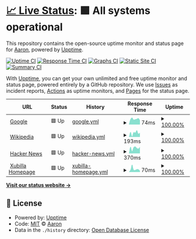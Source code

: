 # [📈 Live Status](https://upptime.xubilla.me): <!--live status--> **🟩 All systems operational**

This repository contains the open-source uptime monitor and status page for [Aaron](xubilla.me), powered by [Upptime](https://github.com/upptime/upptime).

[![Uptime CI](https://github.com/node0505/upptime/workflows/Uptime%20CI/badge.svg)](https://github.com/node0505/upptime/actions?query=workflow%3A%22Uptime+CI%22)
[![Response Time CI](https://github.com/node0505/upptime/workflows/Response%20Time%20CI/badge.svg)](https://github.com/node0505/upptime/actions?query=workflow%3A%22Response+Time+CI%22)
[![Graphs CI](https://github.com/node0505/upptime/workflows/Graphs%20CI/badge.svg)](https://github.com/node0505/upptime/actions?query=workflow%3A%22Graphs+CI%22)
[![Static Site CI](https://github.com/node0505/upptime/workflows/Static%20Site%20CI/badge.svg)](https://github.com/node0505/upptime/actions?query=workflow%3A%22Static+Site+CI%22)
[![Summary CI](https://github.com/node0505/upptime/workflows/Summary%20CI/badge.svg)](https://github.com/node0505/upptime/actions?query=workflow%3A%22Summary+CI%22)

With [Upptime](https://upptime.js.org), you can get your own unlimited and free uptime monitor and status page, powered entirely by a GitHub repository. We use [Issues](https://github.com/node0505/upptime/issues) as incident reports, [Actions](https://github.com/node0505/upptime/actions) as uptime monitors, and [Pages](https://upptime.xubilla.me) for the status page.

<!--start: status pages-->
<!-- This summary is generated by Upptime (https://github.com/upptime/upptime) -->
<!-- Do not edit this manually, your changes will be overwritten -->
<!-- prettier-ignore -->
| URL | Status | History | Response Time | Uptime |
| --- | ------ | ------- | ------------- | ------ |
| <img alt="" src="https://icons.duckduckgo.com/ip3/www.google.com.ico" height="13"> [Google](https://www.google.com) | 🟩 Up | [google.yml](https://github.com/node0505/upptime/commits/HEAD/history/google.yml) | <details><summary><img alt="Response time graph" src="./graphs/google/response-time-week.png" height="20"> 74ms</summary><br><a href="https://upptime.xubilla.me/history/google"><img alt="Response time 115" src="https://img.shields.io/endpoint?url=https%3A%2F%2Fraw.githubusercontent.com%2Fnode0505%2Fupptime%2FHEAD%2Fapi%2Fgoogle%2Fresponse-time.json"></a><br><a href="https://upptime.xubilla.me/history/google"><img alt="24-hour response time 57" src="https://img.shields.io/endpoint?url=https%3A%2F%2Fraw.githubusercontent.com%2Fnode0505%2Fupptime%2FHEAD%2Fapi%2Fgoogle%2Fresponse-time-day.json"></a><br><a href="https://upptime.xubilla.me/history/google"><img alt="7-day response time 74" src="https://img.shields.io/endpoint?url=https%3A%2F%2Fraw.githubusercontent.com%2Fnode0505%2Fupptime%2FHEAD%2Fapi%2Fgoogle%2Fresponse-time-week.json"></a><br><a href="https://upptime.xubilla.me/history/google"><img alt="30-day response time 83" src="https://img.shields.io/endpoint?url=https%3A%2F%2Fraw.githubusercontent.com%2Fnode0505%2Fupptime%2FHEAD%2Fapi%2Fgoogle%2Fresponse-time-month.json"></a><br><a href="https://upptime.xubilla.me/history/google"><img alt="1-year response time 115" src="https://img.shields.io/endpoint?url=https%3A%2F%2Fraw.githubusercontent.com%2Fnode0505%2Fupptime%2FHEAD%2Fapi%2Fgoogle%2Fresponse-time-year.json"></a></details> | <details><summary><a href="https://upptime.xubilla.me/history/google">100.00%</a></summary><a href="https://upptime.xubilla.me/history/google"><img alt="All-time uptime 100.00%" src="https://img.shields.io/endpoint?url=https%3A%2F%2Fraw.githubusercontent.com%2Fnode0505%2Fupptime%2FHEAD%2Fapi%2Fgoogle%2Fuptime.json"></a><br><a href="https://upptime.xubilla.me/history/google"><img alt="24-hour uptime 100.00%" src="https://img.shields.io/endpoint?url=https%3A%2F%2Fraw.githubusercontent.com%2Fnode0505%2Fupptime%2FHEAD%2Fapi%2Fgoogle%2Fuptime-day.json"></a><br><a href="https://upptime.xubilla.me/history/google"><img alt="7-day uptime 100.00%" src="https://img.shields.io/endpoint?url=https%3A%2F%2Fraw.githubusercontent.com%2Fnode0505%2Fupptime%2FHEAD%2Fapi%2Fgoogle%2Fuptime-week.json"></a><br><a href="https://upptime.xubilla.me/history/google"><img alt="30-day uptime 100.00%" src="https://img.shields.io/endpoint?url=https%3A%2F%2Fraw.githubusercontent.com%2Fnode0505%2Fupptime%2FHEAD%2Fapi%2Fgoogle%2Fuptime-month.json"></a><br><a href="https://upptime.xubilla.me/history/google"><img alt="1-year uptime 100.00%" src="https://img.shields.io/endpoint?url=https%3A%2F%2Fraw.githubusercontent.com%2Fnode0505%2Fupptime%2FHEAD%2Fapi%2Fgoogle%2Fuptime-year.json"></a></details>
| <img alt="" src="https://icons.duckduckgo.com/ip3/en.wikipedia.org.ico" height="13"> [Wikipedia](https://en.wikipedia.org) | 🟩 Up | [wikipedia.yml](https://github.com/node0505/upptime/commits/HEAD/history/wikipedia.yml) | <details><summary><img alt="Response time graph" src="./graphs/wikipedia/response-time-week.png" height="20"> 193ms</summary><br><a href="https://upptime.xubilla.me/history/wikipedia"><img alt="Response time 195" src="https://img.shields.io/endpoint?url=https%3A%2F%2Fraw.githubusercontent.com%2Fnode0505%2Fupptime%2FHEAD%2Fapi%2Fwikipedia%2Fresponse-time.json"></a><br><a href="https://upptime.xubilla.me/history/wikipedia"><img alt="24-hour response time 196" src="https://img.shields.io/endpoint?url=https%3A%2F%2Fraw.githubusercontent.com%2Fnode0505%2Fupptime%2FHEAD%2Fapi%2Fwikipedia%2Fresponse-time-day.json"></a><br><a href="https://upptime.xubilla.me/history/wikipedia"><img alt="7-day response time 193" src="https://img.shields.io/endpoint?url=https%3A%2F%2Fraw.githubusercontent.com%2Fnode0505%2Fupptime%2FHEAD%2Fapi%2Fwikipedia%2Fresponse-time-week.json"></a><br><a href="https://upptime.xubilla.me/history/wikipedia"><img alt="30-day response time 185" src="https://img.shields.io/endpoint?url=https%3A%2F%2Fraw.githubusercontent.com%2Fnode0505%2Fupptime%2FHEAD%2Fapi%2Fwikipedia%2Fresponse-time-month.json"></a><br><a href="https://upptime.xubilla.me/history/wikipedia"><img alt="1-year response time 195" src="https://img.shields.io/endpoint?url=https%3A%2F%2Fraw.githubusercontent.com%2Fnode0505%2Fupptime%2FHEAD%2Fapi%2Fwikipedia%2Fresponse-time-year.json"></a></details> | <details><summary><a href="https://upptime.xubilla.me/history/wikipedia">100.00%</a></summary><a href="https://upptime.xubilla.me/history/wikipedia"><img alt="All-time uptime 100.00%" src="https://img.shields.io/endpoint?url=https%3A%2F%2Fraw.githubusercontent.com%2Fnode0505%2Fupptime%2FHEAD%2Fapi%2Fwikipedia%2Fuptime.json"></a><br><a href="https://upptime.xubilla.me/history/wikipedia"><img alt="24-hour uptime 100.00%" src="https://img.shields.io/endpoint?url=https%3A%2F%2Fraw.githubusercontent.com%2Fnode0505%2Fupptime%2FHEAD%2Fapi%2Fwikipedia%2Fuptime-day.json"></a><br><a href="https://upptime.xubilla.me/history/wikipedia"><img alt="7-day uptime 100.00%" src="https://img.shields.io/endpoint?url=https%3A%2F%2Fraw.githubusercontent.com%2Fnode0505%2Fupptime%2FHEAD%2Fapi%2Fwikipedia%2Fuptime-week.json"></a><br><a href="https://upptime.xubilla.me/history/wikipedia"><img alt="30-day uptime 100.00%" src="https://img.shields.io/endpoint?url=https%3A%2F%2Fraw.githubusercontent.com%2Fnode0505%2Fupptime%2FHEAD%2Fapi%2Fwikipedia%2Fuptime-month.json"></a><br><a href="https://upptime.xubilla.me/history/wikipedia"><img alt="1-year uptime 100.00%" src="https://img.shields.io/endpoint?url=https%3A%2F%2Fraw.githubusercontent.com%2Fnode0505%2Fupptime%2FHEAD%2Fapi%2Fwikipedia%2Fuptime-year.json"></a></details>
| <img alt="" src="https://icons.duckduckgo.com/ip3/news.ycombinator.com.ico" height="13"> [Hacker News](https://news.ycombinator.com) | 🟩 Up | [hacker-news.yml](https://github.com/node0505/upptime/commits/HEAD/history/hacker-news.yml) | <details><summary><img alt="Response time graph" src="./graphs/hacker-news/response-time-week.png" height="20"> 370ms</summary><br><a href="https://upptime.xubilla.me/history/hacker-news"><img alt="Response time 308" src="https://img.shields.io/endpoint?url=https%3A%2F%2Fraw.githubusercontent.com%2Fnode0505%2Fupptime%2FHEAD%2Fapi%2Fhacker-news%2Fresponse-time.json"></a><br><a href="https://upptime.xubilla.me/history/hacker-news"><img alt="24-hour response time 438" src="https://img.shields.io/endpoint?url=https%3A%2F%2Fraw.githubusercontent.com%2Fnode0505%2Fupptime%2FHEAD%2Fapi%2Fhacker-news%2Fresponse-time-day.json"></a><br><a href="https://upptime.xubilla.me/history/hacker-news"><img alt="7-day response time 370" src="https://img.shields.io/endpoint?url=https%3A%2F%2Fraw.githubusercontent.com%2Fnode0505%2Fupptime%2FHEAD%2Fapi%2Fhacker-news%2Fresponse-time-week.json"></a><br><a href="https://upptime.xubilla.me/history/hacker-news"><img alt="30-day response time 314" src="https://img.shields.io/endpoint?url=https%3A%2F%2Fraw.githubusercontent.com%2Fnode0505%2Fupptime%2FHEAD%2Fapi%2Fhacker-news%2Fresponse-time-month.json"></a><br><a href="https://upptime.xubilla.me/history/hacker-news"><img alt="1-year response time 308" src="https://img.shields.io/endpoint?url=https%3A%2F%2Fraw.githubusercontent.com%2Fnode0505%2Fupptime%2FHEAD%2Fapi%2Fhacker-news%2Fresponse-time-year.json"></a></details> | <details><summary><a href="https://upptime.xubilla.me/history/hacker-news">100.00%</a></summary><a href="https://upptime.xubilla.me/history/hacker-news"><img alt="All-time uptime 100.00%" src="https://img.shields.io/endpoint?url=https%3A%2F%2Fraw.githubusercontent.com%2Fnode0505%2Fupptime%2FHEAD%2Fapi%2Fhacker-news%2Fuptime.json"></a><br><a href="https://upptime.xubilla.me/history/hacker-news"><img alt="24-hour uptime 100.00%" src="https://img.shields.io/endpoint?url=https%3A%2F%2Fraw.githubusercontent.com%2Fnode0505%2Fupptime%2FHEAD%2Fapi%2Fhacker-news%2Fuptime-day.json"></a><br><a href="https://upptime.xubilla.me/history/hacker-news"><img alt="7-day uptime 100.00%" src="https://img.shields.io/endpoint?url=https%3A%2F%2Fraw.githubusercontent.com%2Fnode0505%2Fupptime%2FHEAD%2Fapi%2Fhacker-news%2Fuptime-week.json"></a><br><a href="https://upptime.xubilla.me/history/hacker-news"><img alt="30-day uptime 100.00%" src="https://img.shields.io/endpoint?url=https%3A%2F%2Fraw.githubusercontent.com%2Fnode0505%2Fupptime%2FHEAD%2Fapi%2Fhacker-news%2Fuptime-month.json"></a><br><a href="https://upptime.xubilla.me/history/hacker-news"><img alt="1-year uptime 100.00%" src="https://img.shields.io/endpoint?url=https%3A%2F%2Fraw.githubusercontent.com%2Fnode0505%2Fupptime%2FHEAD%2Fapi%2Fhacker-news%2Fuptime-year.json"></a></details>
| <img alt="" src="https://icons.duckduckgo.com/ip3/xubilla.me.ico" height="13"> [Xubilla Homepage](https://xubilla.me) | 🟩 Up | [xubilla-homepage.yml](https://github.com/node0505/upptime/commits/HEAD/history/xubilla-homepage.yml) | <details><summary><img alt="Response time graph" src="./graphs/xubilla-homepage/response-time-week.png" height="20"> 70ms</summary><br><a href="https://upptime.xubilla.me/history/xubilla-homepage"><img alt="Response time 101" src="https://img.shields.io/endpoint?url=https%3A%2F%2Fraw.githubusercontent.com%2Fnode0505%2Fupptime%2FHEAD%2Fapi%2Fxubilla-homepage%2Fresponse-time.json"></a><br><a href="https://upptime.xubilla.me/history/xubilla-homepage"><img alt="24-hour response time 28" src="https://img.shields.io/endpoint?url=https%3A%2F%2Fraw.githubusercontent.com%2Fnode0505%2Fupptime%2FHEAD%2Fapi%2Fxubilla-homepage%2Fresponse-time-day.json"></a><br><a href="https://upptime.xubilla.me/history/xubilla-homepage"><img alt="7-day response time 70" src="https://img.shields.io/endpoint?url=https%3A%2F%2Fraw.githubusercontent.com%2Fnode0505%2Fupptime%2FHEAD%2Fapi%2Fxubilla-homepage%2Fresponse-time-week.json"></a><br><a href="https://upptime.xubilla.me/history/xubilla-homepage"><img alt="30-day response time 91" src="https://img.shields.io/endpoint?url=https%3A%2F%2Fraw.githubusercontent.com%2Fnode0505%2Fupptime%2FHEAD%2Fapi%2Fxubilla-homepage%2Fresponse-time-month.json"></a><br><a href="https://upptime.xubilla.me/history/xubilla-homepage"><img alt="1-year response time 101" src="https://img.shields.io/endpoint?url=https%3A%2F%2Fraw.githubusercontent.com%2Fnode0505%2Fupptime%2FHEAD%2Fapi%2Fxubilla-homepage%2Fresponse-time-year.json"></a></details> | <details><summary><a href="https://upptime.xubilla.me/history/xubilla-homepage">100.00%</a></summary><a href="https://upptime.xubilla.me/history/xubilla-homepage"><img alt="All-time uptime 100.00%" src="https://img.shields.io/endpoint?url=https%3A%2F%2Fraw.githubusercontent.com%2Fnode0505%2Fupptime%2FHEAD%2Fapi%2Fxubilla-homepage%2Fuptime.json"></a><br><a href="https://upptime.xubilla.me/history/xubilla-homepage"><img alt="24-hour uptime 100.00%" src="https://img.shields.io/endpoint?url=https%3A%2F%2Fraw.githubusercontent.com%2Fnode0505%2Fupptime%2FHEAD%2Fapi%2Fxubilla-homepage%2Fuptime-day.json"></a><br><a href="https://upptime.xubilla.me/history/xubilla-homepage"><img alt="7-day uptime 100.00%" src="https://img.shields.io/endpoint?url=https%3A%2F%2Fraw.githubusercontent.com%2Fnode0505%2Fupptime%2FHEAD%2Fapi%2Fxubilla-homepage%2Fuptime-week.json"></a><br><a href="https://upptime.xubilla.me/history/xubilla-homepage"><img alt="30-day uptime 100.00%" src="https://img.shields.io/endpoint?url=https%3A%2F%2Fraw.githubusercontent.com%2Fnode0505%2Fupptime%2FHEAD%2Fapi%2Fxubilla-homepage%2Fuptime-month.json"></a><br><a href="https://upptime.xubilla.me/history/xubilla-homepage"><img alt="1-year uptime 100.00%" src="https://img.shields.io/endpoint?url=https%3A%2F%2Fraw.githubusercontent.com%2Fnode0505%2Fupptime%2FHEAD%2Fapi%2Fxubilla-homepage%2Fuptime-year.json"></a></details>

<!--end: status pages-->

[**Visit our status website →**](https://upptime.xubilla.me)

## 📄 License

- Powered by: [Upptime](https://github.com/upptime/upptime)
- Code: [MIT](./LICENSE) © [Aaron](xubilla.me)
- Data in the `./history` directory: [Open Database License](https://opendatacommons.org/licenses/odbl/1-0/)
